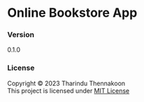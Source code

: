 # Online Bookstore App

### Version

0.1.0

### License

Copyright ©️ 2023 Tharindu Thennakoon <br>
This project is licensed under [MIT License](License.txt)
